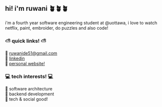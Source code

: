 ## hi! i'm ruwani 🪴🪴🪴

i'm a fourth year software engineering student at @uottawa, i love to watch netflix, paint, embroider, do puzzles and also code!


 ### ⛅ quick links! ⛅

 🌷 ruwanide51@gmail.com \
 🌷 [linkedin](https://www.linkedin.com/in/ruwani-de-alwis/) \
 🌷 [personal website!](https://ruwanidealwis.github.io)
 
  ### 💻 tech interests! 💻
  
 🌿 software architecture \
 🌿 backend development \
 🌿 tech & social good! 

 
